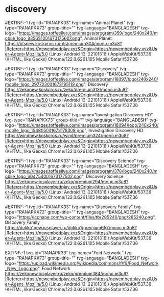 # discovery
#EXTINF:-1 tvg-id="RANAPK33" tvg-name="Animal Planet" tvg-type="RANAPKX73" group-title="" tvg-language="BANGLADESH" tvg-logo="https://images.toffeelive.com/images/program/359/logo/240x240/mobile_logo_835681001673175607.png", Animal Planet
https://nfsnew.koskoros.ru/nfs/premium304/mono.m3u8?|Referer=https://newembedplay.xyz&Origin=https://newembedplay.xyz&User-Agent=Mozilla/5.0 (Linux; Android 13; 22101316I) AppleWebKit/537.36 (KHTML, like Gecko) Chrome/122.0.6261.105 Mobile Safari/537.36




#EXTINF:-1 tvg-id="RANAPK33" tvg-name="Discovery" tvg-type="RANAPKX73" group-title="" tvg-language="BANGLADESH" tvg-logo="https://images.toffeelive.com/images/program/18097/logo/240x240/mobile_logo_297723001673195119.png", Discovery
https://zekonew.koskoros.ru/zeko/premium313/mono.m3u8?|Referer=https://newembedplay.xyz&Origin=https://newembedplay.xyz&User-Agent=Mozilla/5.0 (Linux; Android 13; 22101316I) AppleWebKit/537.36 (KHTML, like Gecko) Chrome/122.0.6261.105 Mobile Safari/537.36





#EXTINF:-1 tvg-id="RANAPK33" tvg-name="Investigation Discovery HD" tvg-type="RANAPKX73" group-title="" tvg-language="BANGLADESH" tvg-logo="https://images.toffeelive.com/images/program/18094/logo/240x240/mobile_logo_154805001673178308.png", Investigation Discovery HD
https://windnew.koskoros.ru/wind/premium324/mono.m3u8?|Referer=https://newembedplay.xyz&Origin=https://newembedplay.xyz&User-Agent=Mozilla/5.0 (Linux; Android 13; 22101316I) AppleWebKit/537.36 (KHTML, like Gecko) Chrome/122.0.6261.105 Mobile Safari/537.36




#EXTINF:-1 tvg-id="RANAPK33" tvg-name="Discovery Science" tvg-type="RANAPKX73" group-title="" tvg-language="BANGLADESH" tvg-logo="https://images.toffeelive.com/images/program/378/logo/240x240/mobile_logo_604754001673177502.png", Discovery Science
https://zekonew.iosplayer.ru/zeko/premium294/mono.m3u8?|Referer=https://newembedplay.xyz&Origin=https://newembedplay.xyz&User-Agent=Mozilla/5.0 (Linux; Android 13; 22101316I) AppleWebKit/537.36 (KHTML, like Gecko) Chrome/122.0.6261.105 Mobile Safari/537.36



#EXTINF:-1 tvg-id="RANAPK33" tvg-name="Discovery Family" tvg-type="RANAPKX73" group-title="" tvg-language="BANGLADESH" tvg-logo="https://iconape.com/wp-content/files/tb/285240/png/285240.png", Discovery Family
https://dokko1new.iosplayer.ru/dokko1/premium657/mono.m3u8?|Referer=https://newembedplay.xyz&Origin=https://newembedplay.xyz&User-Agent=Mozilla/5.0 (Linux; Android 13; 22101316I) AppleWebKit/537.36 (KHTML, like Gecko) Chrome/122.0.6261.105 Mobile Safari/537.36


EXTINF:-1 tvg-id="RANAPK33" tvg-name="Foid Network " tvg-type="RANAPKX73" group-title="" tvg-language="BANGLADESH" tvg-logo="https://upload.wikimedia.org/wikipedia/commons/f/f9/Food_Network_New_Logo.png", Food Network 
https://zekonew.iosplayer.ru/zeko/premium384/mono.m3u8?|Referer=https://newembedplay.xyz&Origin=https://newembedplay.xyz&User-Agent=Mozilla/5.0 (Linux; Android 13; 22101316I) AppleWebKit/537.36 (KHTML, like Gecko) Chrome/122.0.6261.105 Mobile Safari/537.36
